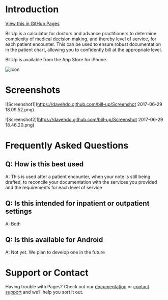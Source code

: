 # Introduction
[View this in GitHub Pages](https://davehdo.github.io/bill-up/)

BillUp is a calculator for doctors and advance practitioners to determine complexity of medical decision making, and thereby level of service, for each patient encounter. This can be used to ensure robust documentation in the patient chart, allowing you to confidently bill at the appropriate level.

BillUp is available from the App Store for iPhone.

![Icon](https://davehdo.github.com/bill-up/bill-up-icon-rev-2017-06_1024px.png)


# Screenshots
![Screenshot1](https://davehdo.github.com/bill-up/Screenshot 2017-06-29 18.09.52.png)

![Screenshot2](https://davehdo.github.com/bill-up/Screenshot 2017-06-29 18.46.20.png)


# Frequently Asked Questions
## Q: How is this best used
A: This is used after a patient encounter, when your note is still being drafted, to reconcile your documentation with the services you provided and the requirements for each level of service

## Q: Is this intended for inpatient or outpatient settings
A: Both

## Q: Is this available for Android
A: Not yet. We plan to develop one in the future


# Support or Contact

Having trouble with Pages? Check out our [documentation](https://help.github.com/categories/github-pages-basics/) or [contact support](https://github.com/contact) and we’ll help you sort it out.
